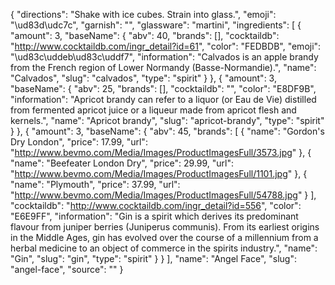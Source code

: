 {
    "directions": "Shake with ice cubes. Strain into glass.",
    "emoji": "\ud83d\udc7c",
    "garnish": "",
    "glassware": "martini",
    "ingredients": [
        {
            "amount": 3,
            "baseName": {
                "abv": 40,
                "brands": [],
                "cocktaildb": "http://www.cocktaildb.com/ingr_detail?id=61",
                "color": "FEDBDB",
                "emoji": "\ud83c\uddeb\ud83c\uddf7",
                "information": "Calvados is an apple brandy from the French region of Lower Normandy (Basse-Normandie).",
                "name": "Calvados",
                "slug": "calvados",
                "type": "spirit"
            }
        },
        {
            "amount": 3,
            "baseName": {
                "abv": 25,
                "brands": [],
                "cocktaildb": "",
                "color": "E8DF9B",
                "information": "Apricot brandy can refer to a liquor (or Eau de Vie) distilled from fermented apricot juice or a liqueur made from apricot flesh and kernels.",
                "name": "Apricot brandy",
                "slug": "apricot-brandy",
                "type": "spirit"
            }
        },
        {
            "amount": 3,
            "baseName": {
                "abv": 45,
                "brands": [
                    {
                        "name": "Gordon's Dry London",
                        "price": 17.99,
                        "url": "http://www.bevmo.com/Media/Images/ProductImagesFull/3573.jpg"
                    },
                    {
                        "name": "Beefeater London Dry",
                        "price": 29.99,
                        "url": "http://www.bevmo.com/Media/Images/ProductImagesFull/1101.jpg"
                    },
                    {
                        "name": "Plymouth",
                        "price": 37.99,
                        "url": "http://www.bevmo.com/Media/Images/ProductImagesFull/54788.jpg"
                    }
                ],
                "cocktaildb": "http://www.cocktaildb.com/ingr_detail?id=556",
                "color": "E6E9FF",
                "information": "Gin is a spirit which derives its predominant flavour from juniper berries (Juniperus communis). From its earliest origins in the Middle Ages, gin has evolved over the course of a millennium from a herbal medicine to an object of commerce in the spirits industry.",
                "name": "Gin",
                "slug": "gin",
                "type": "spirit"
            }
        }
    ],
    "name": "Angel Face",
    "slug": "angel-face",
    "source": ""
}